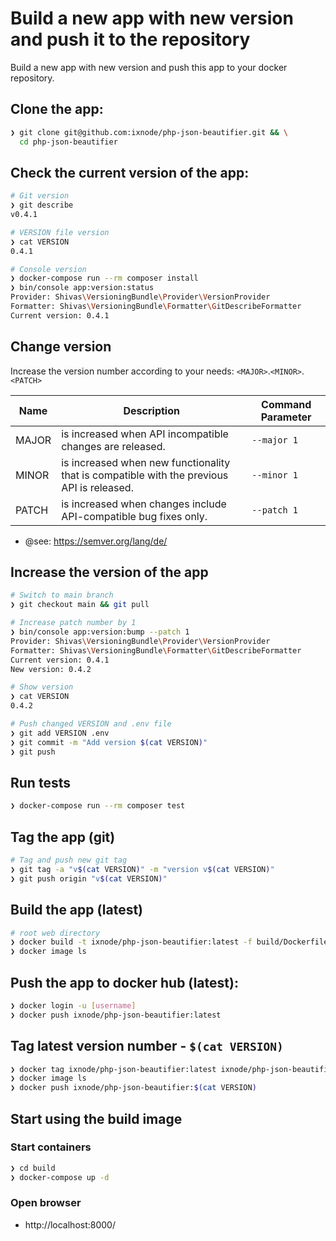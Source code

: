 # Build a new app with new version and push it to the repository

Build a new app with new version and push this app to your docker repository.

## Clone the app:

```bash
❯ git clone git@github.com:ixnode/php-json-beautifier.git && \
  cd php-json-beautifier
```

## Check the current version of the app:

```bash
# Git version
❯ git describe
v0.4.1

# VERSION file version
❯ cat VERSION
0.4.1

# Console version
❯ docker-compose run --rm composer install
❯ bin/console app:version:status
Provider: Shivas\VersioningBundle\Provider\VersionProvider
Formatter: Shivas\VersioningBundle\Formatter\GitDescribeFormatter
Current version: 0.4.1
```

## Change version

Increase the version number according to your needs: `<MAJOR>`.`<MINOR>`.`<PATCH>`

| Name  | Description                                                                               | Command Parameter |
|-------|-------------------------------------------------------------------------------------------|-------------------|
| MAJOR | is increased when API incompatible changes are released.                                  | `--major 1`       |
| MINOR | is increased when new functionality that is compatible with the previous API is released. | `--minor 1`       |
| PATCH | is increased when changes include API-compatible bug fixes only.                          | `--patch 1`       |

* @see: https://semver.org/lang/de/

## Increase the version of the app

```bash
# Switch to main branch
❯ git checkout main && git pull

# Increase patch number by 1
❯ bin/console app:version:bump --patch 1
Provider: Shivas\VersioningBundle\Provider\VersionProvider
Formatter: Shivas\VersioningBundle\Formatter\GitDescribeFormatter
Current version: 0.4.1
New version: 0.4.2

# Show version
❯ cat VERSION
0.4.2

# Push changed VERSION and .env file
❯ git add VERSION .env
❯ git commit -m "Add version $(cat VERSION)"
❯ git push
```

## Run tests

```bash
❯ docker-compose run --rm composer test
```

## Tag the app (git)

```bash
# Tag and push new git tag
❯ git tag -a "v$(cat VERSION)" -m "version v$(cat VERSION)"
❯ git push origin "v$(cat VERSION)"
```

## Build the app (latest)

```bash
# root web directory
❯ docker build -t ixnode/php-json-beautifier:latest -f build/Dockerfile --build-arg APP_VERSION=$(cat VERSION) .
❯ docker image ls
```

## Push the app to docker hub (latest):

```bash
❯ docker login -u [username]
❯ docker push ixnode/php-json-beautifier:latest
```

## Tag latest version number - `$(cat VERSION)`

```bash
❯ docker tag ixnode/php-json-beautifier:latest ixnode/php-json-beautifier:$(cat VERSION)
❯ docker image ls
❯ docker push ixnode/php-json-beautifier:$(cat VERSION)
```

## Start using the build image

### Start containers

```bash
❯ cd build
❯ docker-compose up -d
```

### Open browser

* http://localhost:8000/

